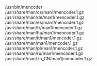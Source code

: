 /usr/bin/mencoder  
/usr/share/man/cs/man1/mencoder.1.gz  
/usr/share/man/de/man1/mencoder.1.gz  
/usr/share/man/es/man1/mencoder.1.gz  
/usr/share/man/fr/man1/mencoder.1.gz  
/usr/share/man/hu/man1/mencoder.1.gz  
/usr/share/man/it/man1/mencoder.1.gz  
/usr/share/man/man1/mencoder.1.gz  
/usr/share/man/pl/man1/mencoder.1.gz  
/usr/share/man/ru/man1/mencoder.1.gz  
/usr/share/man/zh\_CN/man1/mencoder.1.gz  
